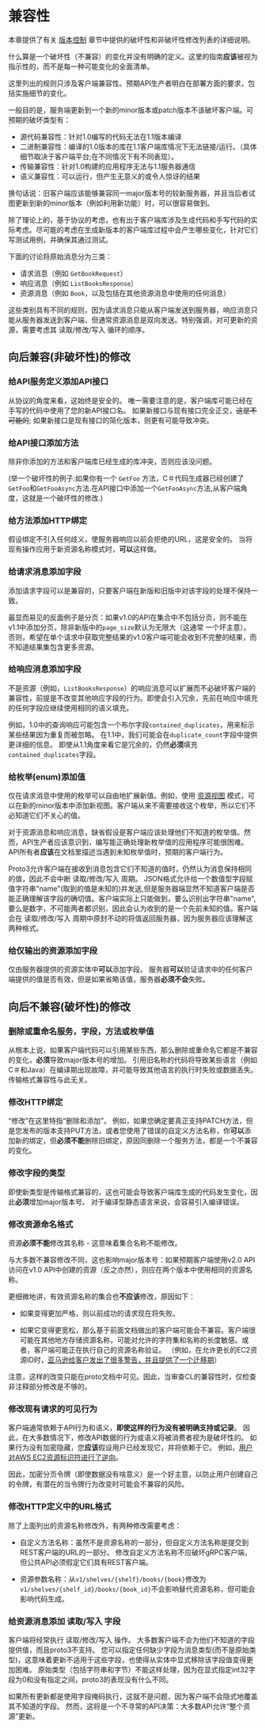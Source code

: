 # 兼容性

本章提供了有关 [版本控制](12-版本控制.md) 章节中提供的破坏性和非破坏性修改列表的详细说明。

什么算是一个破坏性（不兼容）的变化并没有明确的定义。这里的指南**应该**被视为指示性的，而不是每一种可能变化的全面清单。

这里列出的规则只涉及客户端兼容性。预期API生产者明白在部署方面的要求，包括实施细节的变化。

一般目的是，服务端更新到一个新的minor版本或patch版本不该破坏客户端。可预期的破坏类型有：

* 源代码兼容性：针对1.0编写的代码无法在1.1版本编译
* 二进制兼容性：编译的1.0版本的库在1.1客户端库情况下无法链接/运行。（具体细节取决于客户端平台;在不同情况下有不同表现）。
* 传输兼容性：针对1.0构建的应用程序无法与1.1服务器通信
* 语义兼容性：可以运行，但产生无意义的或令人惊讶的结果

换句话说：旧客户端应该能够兼容同一major版本号的较新服务器，并且当后者试图更新到新的minor版本（例如利用新功能）时，可以很容易做到。

除了理论上的，基于协议的考虑，也有出于客户端库涉及生成代码和手写代码的实际考虑。尽可能的考虑在生成新版本的客户端库过程中会产生哪些变化，针对它们写测试用例，并确保其通过测试。

下面的讨论将原始消息分为三类：

* 请求消息（例如 `GetBookRequest`）
* 响应消息（例如 `ListBooksResponse`）
* 资源消息（例如 `Book`，以及包括在其他资源消息中使用的任何消息）

这些类别具有不同的规则，因为请求消息只能从客户端发送到服务器，响应消息只能从服务器发送到客户端，但通常资源消息是双向发送。特别强调，对可更新的资源，需要考虑其 读取/修改/写入 循环的顺序。

## 向后兼容(非破坏性)的修改

### 给API服务定义添加API接口

从协议的角度来看，这始终是安全的。 唯一需要注意的是，客户端库可能已经在手写的代码中使用了您的新API接口名。 如果新接口与现有接口完全正交，~~这是不可能的~~; 如果新接口是现有接口的简化版本，则更有可能导致冲突。

### 给API接口添加方法

除非你添加的方法和客户端库已经生成的库冲突，否则应该没问题。

(举一个破坏性的例子:如果你有一个 `GetFoo` 方法，C＃代码生成器已经创建了`GetFoo`和`GetFooAsync`方法.在API接口中添加一个`GetFooAsync`方法,从客户端角度，这就是一个破坏性的修改.)

### 给方法添加HTTP绑定

假设绑定不引入任何歧义，使服务器响应以前会拒绝的URL，这是安全的。 当将现有操作应用于新资源名称模式时，**可以**这样做。

### 给请求消息添加字段

添加请求字段可以是兼容的，只要客户端在新版和旧版中对该字段的处理不保持一致。

最显而易见的反面例子是分页：如果v1.0的API在集合中不包括分页，则不能在v1.1中添加分页，除非新版中的`page_size`默认为无限大（这通常 一个坏主意）。 否则，希望在单个请求中获取完整结果的v1.0客户端可能会收到不完整的结果，而不知道结果集包含更多资源。

### 给响应消息添加字段

不是资源（例如，`ListBooksResponse`）的响应消息可以扩展而不必破坏客户端的兼容性，前提是不改变其他响应字段的行为。即使会引入冗余，先前在响应中填充的任何字段应继续使用相同的语义填充。

例如，1.0中的查询响应可能包含一个布尔字段`contained_duplicates`，用来标示某些结果因为重复而被忽略。 在1.1中，我们可能会在`duplicate_count`字段中提供更详细的信息。 即使从1.1角度来看它是冗余的，仍然**必须**填充`contained_duplicates`字段。

### 给枚举(enum)添加值

仅在请求消息中使用的枚举可以自由地扩展新值。例如，使用 [资源视图]() 模式，可以在新的minor版本中添加新视图。客户端从来不需要接收这个枚举，所以它们不必知道它们不关心的值。

对于资源消息和响应消息，缺省假设是客户端应该处理他们不知道的枚举值。然而，API生产者应该意识到，编写能正确处理新枚举值的应用程序可能很困难。 API所有者**应该**在文档里描述当遇到未知枚举值时，预期的客户端行为。

Proto3允许客户端在接收到消息包含它们不知道的值时，仍然认为消息保持相同的值，因此不会中断 读取/修改/写入 周期。 
JSON格式允许给一个数值型字段赋值字符串"name"(取到的值是未知的)并发送,但是服务器端显然不知道客户端是否能正确理解该字段的确切值。客户端实际上只能做到，要么识别出字符串"name",要么是数字，不可能两者都识别，因此会认为收到的是一个先前未知的值。客户端会在 读取/修改/写入 周期中原封不动的将值返回服务器，因为服务器应该理解这两种格式。
 

### 给仅输出的资源添加字段

仅由服务器提供的资源实体中**可以**添加字段。 服务器**可以**验证请求中的任何客户端提供的值是否有效，但是如果省略该值，服务器**必须不会**失败。

## 向后不兼容(破坏性)的修改

### 删除或重命名服务，字段，方法或枚举值

从根本上说，如果客户端代码可以引用某些东西，那么删除或重命名它都是不兼容的变化，**必须**导致major版本号的增加。 引用旧名称的代码将导致某些语言（例如C＃和Java）在编译期出现故障，并可能导致其他语言的执行时失败或数据丢失。 传输格式兼容性与此无关。

### 修改HTTP绑定

“修改”在这里特指“删除和添加”。 例如，如果您确定要真正支持PATCH方法，但是您发布的版本支持PUT方法，或者您使用了错误的自定义方法名称，你**可以**添加新的绑定，但**必须不能**删除旧绑定，原因同删除一个服务方法，都是一个不兼容的变化。

### 修改字段的类型

即使新类型是传输格式兼容的，这也可能会导致客户端库生成的代码发生变化，因此**必须**增加major版本号。 对于编译型静态语言来说，会容易引入编译错误。

### 修改资源命名格式

资源**必须不能**修改其名称 - 这意味着集合名称不能修改。

与大多数不兼容修改不同，这也影响major版本号：如果预期客户端使用v2.0 API访问在v1.0 API中创建的资源（反之亦然），则应在两个版本中使用相同的资源名称。

更细微地讲，有效资源名称的集合也**不应该**修改，原因如下：

* 如果变得更加严格，则以前成功的请求现在将失败。

* 如果它变得更宽松，那么基于前面文档做出的客户端可能会不兼容。客户端很可能在其他地方存储资源名称，可能对允许的字符集和名称的长度敏感。或者，客户端可能正在执行自己的资源名称验证。 （例如，在允许更长的EC2资源ID时，[亚马逊给客户发出了很多警告，并且提供了一个迁移期](https://aws.amazon.com/cn/blogs/aws/theyre-here-longer-ec2-resource-ids-now-available/)）

注意，这样的改变只能在proto文档中可见。因此，当审查CL的兼容性时，仅检查非注释部分修改是不够的。

### 修改现有请求的可见行为

客户端通常依赖于API行为和语义，**即使这样的行为没有被明确支持或记录**。 因此，在大多数情况下，修改API数据的行为或语义将被消费者视为是破坏性的。 如果行为没有加密隐藏，您**应该**假设用户已经发现它，并将依赖于它。 例如，[用户对AWS EC2资源标识符进行了逆向](http://www.jackofallclouds.com/2009/09/anatomy-of-an-amazon-ec2-resource-id/)。

因此，加密分页令牌（即使数据没有啥意义）是一个好主意，以防止用户创建自己的令牌，有潜在的当令牌行为改变时可能会不兼容的风险。

### 修改HTTP定义中的URL格式

除了上面列出的资源名称修改外，有两种修改需要考虑：

* 自定义方法名称：虽然不是资源名称的一部分，但自定义方法名称是提交到REST客户端的URL的一部分。 修改自定义方法名称不应破坏gRPC客户端，但公共API必须假定它们具有REST客户端。

* 资源参数名称：从`v1/shelves/{shelf}/books/{book}`修改为`v1/shelves/{shelf_id}/books/{book_id}`不会影响替代资源名称，但可能会影响代码生成。

### 给资源消息添加 读取/写入 字段

客户端将经常执行  读取/修改/写入 操作。 大多数客户端不会为他们不知道的字段提供值，而且proto3不支持。 您可以指定任何缺少字段为消息类型(而不是原始类型)，这意味着更新不适用于这些字段，也使得从实体中显式移除该字段值变得更加困难。 原始类型（包括字符串和字节）不能这样处理，因为在显式指定int32字段为0和没有指定之间，proto3的表现没有什么不同。

如果所有更新都是使用字段掩码执行，这就不是问题，因为客户端不会隐式地覆盖其不知道的字段。 然而，这将是一个不寻常的API决策：大多数API允许“整个资源”更新。



